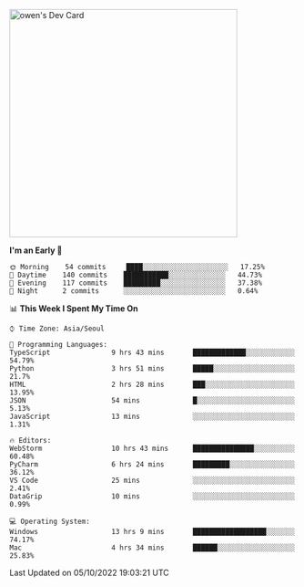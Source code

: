 <a href="https://app.daily.dev/owen_9066"><img src="https://api.daily.dev/devcards/51e5c69f10114f2abe0ae390c27b0828.png?r=hyb" width="400" alt="owen's Dev Card"/></a>

 
 <!--START_SECTION:waka-->
**I'm an Early 🐤** 

```text
🌞 Morning    54 commits     ████░░░░░░░░░░░░░░░░░░░░░   17.25% 
🌆 Daytime    140 commits    ███████████░░░░░░░░░░░░░░   44.73% 
🌃 Evening    117 commits    █████████░░░░░░░░░░░░░░░░   37.38% 
🌙 Night      2 commits      ░░░░░░░░░░░░░░░░░░░░░░░░░   0.64%

```


📊 **This Week I Spent My Time On** 

```text
⌚︎ Time Zone: Asia/Seoul

💬 Programming Languages: 
TypeScript               9 hrs 43 mins       █████████████░░░░░░░░░░░░   54.79% 
Python                   3 hrs 51 mins       █████░░░░░░░░░░░░░░░░░░░░   21.7% 
HTML                     2 hrs 28 mins       ███░░░░░░░░░░░░░░░░░░░░░░   13.95% 
JSON                     54 mins             █░░░░░░░░░░░░░░░░░░░░░░░░   5.13% 
JavaScript               13 mins             ░░░░░░░░░░░░░░░░░░░░░░░░░   1.31%

🔥 Editors: 
WebStorm                 10 hrs 43 mins      ███████████████░░░░░░░░░░   60.48% 
PyCharm                  6 hrs 24 mins       █████████░░░░░░░░░░░░░░░░   36.12% 
VS Code                  25 mins             ░░░░░░░░░░░░░░░░░░░░░░░░░   2.41% 
DataGrip                 10 mins             ░░░░░░░░░░░░░░░░░░░░░░░░░   0.99%

💻 Operating System: 
Windows                  13 hrs 9 mins       ██████████████████░░░░░░░   74.17% 
Mac                      4 hrs 34 mins       ██████░░░░░░░░░░░░░░░░░░░   25.83%

```


 Last Updated on 05/10/2022 19:03:21 UTC
<!--END_SECTION:waka-->
